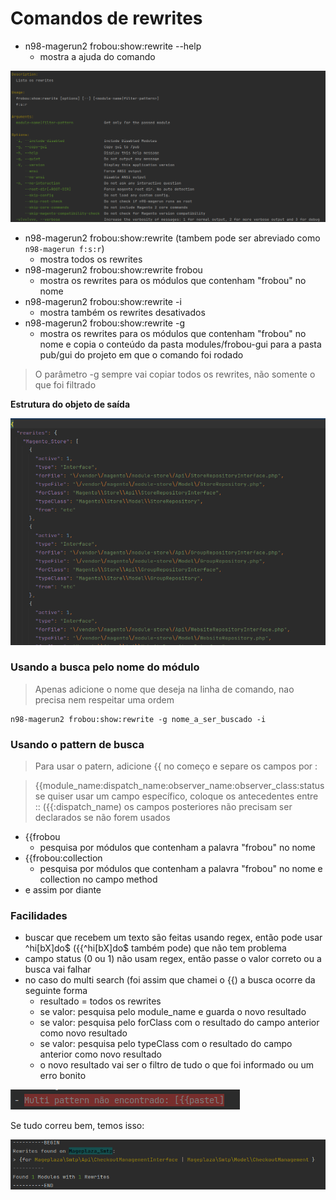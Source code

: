 # Comandos de rewrites

- n98-magerun2 frobou:show:rewrite --help
    - mostra a ajuda do comando

![help](images/rewrites-cli-help.png)

- n98-magerun2 frobou:show:rewrite (tambem pode ser abreviado como ```n98-magerun f:s:r```)
    - mostra todos os rewrites
- n98-magerun2 frobou:show:rewrite frobou
    - mostra os rewrites para os módulos que contenham "frobou" no nome
- n98-magerun2 frobou:show:rewrite -i
  - mostra também os rewrites desativados
- n98-magerun2 frobou:show:rewrite -g
    - mostra os rewrites para os módulos que contenham "frobou" no nome e copia o conteúdo da pasta
      modules/frobou-gui para a pasta pub/gui do projeto em que o comando foi rodado

> O parâmetro -g sempre vai copiar todos os rewrites, não somente o que foi filtrado

**Estrutura do objeto de saída**

![estrutura](images/rewrites-structure.png)

### Usando a busca pelo nome do módulo

> Apenas adicione o nome que deseja na linha de comando, nao precisa nem respeitar uma ordem

```
n98-magerun2 frobou:show:rewrite -g nome_a_ser_buscado -i
```

### Usando o pattern de busca

> Para usar o patern, adicione {{ no começo e separe os campos por :

> {{module_name:dispatch_name:observer_name:observer_class:status
> se quiser usar um campo específico, coloque os antecedentes entre :: ({{:dispatch_name)
> os campos posteriores não precisam ser declarados se não forem usados

- {{frobou
    - pesquisa por módulos que contenham a palavra "frobou" no nome
- {{frobou:collection
    - pesquisa por módulos que contenham a palavra "frobou" no nome e collection no campo method
- e assim por diante

### Facilidades

- buscar que recebem um texto são feitas usando regex, então pode usar ^hi[bX]do$ ({{^hi[bX]do$ também pode) que não tem
  problema
- campo status (0 ou 1) não usam regex, então passe o valor correto ou a busca vai falhar
- no caso do multi search (foi assim que chamei o {{) a busca ocorre da seguinte forma
    - resultado = todos os rewrites
    - se valor: pesquisa pelo module_name e guarda o novo resultado
    - se valor: pesquisa pelo forClass com o resultado do campo anterior como novo resultado
    - se valor: pesquisa pelo typeClass com o resultado do campo anterior como novo resultado
    - o novo resultado vai ser o filtro de tudo o que foi informado ou um erro bonito

![erro](images/multi-error.png)

Se tudo correu bem, temos isso:

![erro](images/rewrites-out.png)
